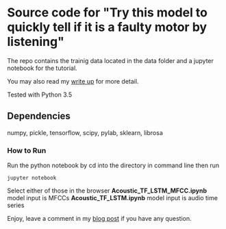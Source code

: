 # Source code for "Try this model to quickly tell if it is a faulty motor by listening"
The repo contains the trainig data located in the data folder and a jupyter notebook for the tutorial.

You may also read my [write up](https://www.dlology.com/blog/try-this-model-to-quickly-tell-if-it-is-a-faulty-motor-by-listening/) for more detail.

Tested with Python 3.5
## Dependencies

 numpy, pickle, tensorflow, scipy, pylab, sklearn, librosa


### How to Run
Run the python notebook by cd into the directory in command line then run
```
jupyter notebook
```
Select either of those in the browser
**Acoustic_TF_LSTM_MFCC.ipynb** model input is MFCCs
**Acoustic_TF_LSTM.ipynb** model input is audio time series

Enjoy, leave a comment in my [blog post](https://www.dlology.com/blog/try-this-model-to-quickly-tell-if-it-is-a-faulty-motor-by-listening/) if you have any question.
